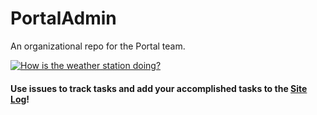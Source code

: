 # PortalAdmin

An organizational repo for the Portal team.

[![How is the weather station doing?](https://travis-ci.org/weecology/PortalAdmin.svg?branch=master)](https://travis-ci.org/weecology/PortalAdmin)

#### Use issues to track tasks and add your accomplished tasks to the [Site Log](https://github.com/weecology/PortalAdmin/wiki/Portal-Site-Log)!